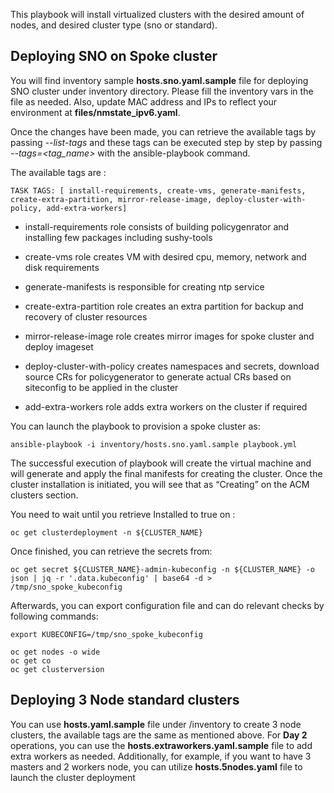 This playbook will install virtualized clusters with the desired amount of nodes, and desired cluster type (sno or standard).

## Deploying SNO on Spoke cluster 

You will find inventory sample **hosts.sno.yaml.sample** file for deploying SNO cluster under inventory directory.
Please fill the inventory vars in the file as needed. Also, update MAC address and IPs to reflect your environment at **files/nmstate_ipv6.yaml**.

Once the changes have been made, you can retrieve the available tags by passing *--list-tags* and these tags can be executed step by step by passing *--tags=<tag_name>* with the ansible-playbook command.

The available tags are : 

    TASK TAGS: [ install-requirements, create-vms, generate-manifests, create-extra-partition, mirror-release-image, deploy-cluster-with-policy, add-extra-workers]

* install-requirements role consists of building policygenrator and installing few packages including sushy-tools

* create-vms role creates VM with desired cpu, memory, network and disk requirements

* generate-manifests is responsible for creating ntp service

* create-extra-partition role creates an extra partition for backup and recovery of cluster resources

* mirror-release-image role creates mirror images for spoke cluster and deploy imageset
 
* deploy-cluster-with-policy creates namespaces and secrets, download source CRs for policygenerator to generate actual CRs based on siteconfig to be applied in the cluster

* add-extra-workers role adds extra workers on the cluster if required


You can launch the playbook to provision a spoke cluster as:

    ansible-playbook -i inventory/hosts.sno.yaml.sample playbook.yml

The successful execution of playbook will create the virtual machine and will generate and apply the final manifests for creating the cluster. Once the cluster installation is initiated, you will see that as “Creating” on the ACM clusters section.

You need to wait until you retrieve Installed to true on :

    oc get clusterdeployment -n ${CLUSTER_NAME}

Once finished, you can retrieve the secrets from:

    oc get secret ${CLUSTER_NAME}-admin-kubeconfig -n ${CLUSTER_NAME} -o json | jq -r '.data.kubeconfig' | base64 -d > /tmp/sno_spoke_kubeconfig

Afterwards, you can export configuration file and can do relevant checks by following commands:

    export KUBECONFIG=/tmp/sno_spoke_kubeconfig

    oc get nodes -o wide
    oc get co
    oc get clusterversion



## Deploying 3 Node standard clusters 

You can use **hosts.yaml.sample** file under /inventory to create 3 node clusters, the available tags are the same as mentioned above. For **Day 2** operations, you can use the **hosts.extraworkers.yaml.sample** file to add extra workers as needed. Additionally, for example, if you want to have 3 masters and 2 workers node, you can utilize **hosts.5nodes.yaml** file to launch the cluster deployment